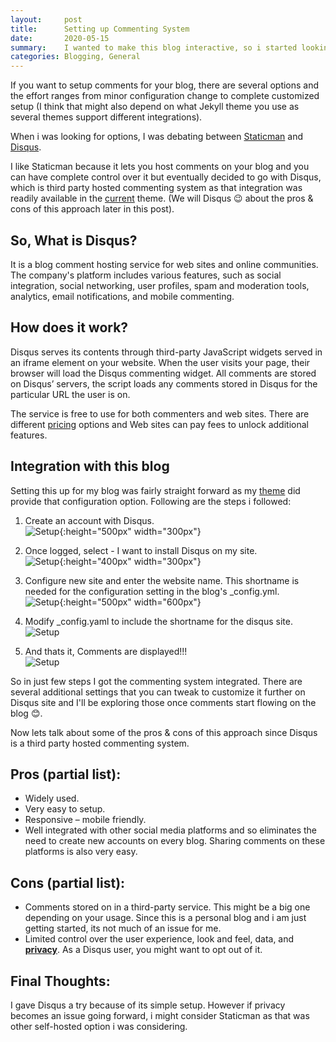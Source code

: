 ```yaml
---
layout:     post
title:      Setting up Commenting System
date:       2020-05-15
summary:    I wanted to make this blog interactive, so i started looking at how to enable comments for this site. But Wait!!! This blog is based on Jekyll which is a static site generator.
categories: Blogging, General
---
```


If you want to setup comments for your blog, there are several options and the effort ranges from minor configuration change to complete customized setup (I think that might also depend on what Jekyll theme you use as several themes support different integrations). 

When i was looking for options, I was debating between [Staticman](https://staticman.net/) and [Disqus](https://disqus.com/).

I like Staticman because it lets you host comments on your blog and you can have complete control over it but eventually decided to go with Disqus, which is third party hosted commenting system as that integration was readily available in the [current](https://jekyll-themes.com/mixyll/) theme. (We will Disqus 😉 about the pros & cons of this approach later in this post).

## So, What is Disqus?

 It is a blog comment hosting service for web sites and online communities. The company's platform includes various features, such as social integration, social networking, user profiles, spam and moderation tools, analytics, email notifications, and mobile commenting. 

## How does it work?

Disqus serves its contents through third-party JavaScript widgets served in an iframe element on your website. When the user visits your page, their browser will load the Disqus commenting widget. All comments are stored on Disqus’ servers, the script loads any comments stored in Disqus for the particular URL the user is on.

The service is free to use for both commenters and web sites. There are different [pricing](https://disqus.com/pricing/) options and Web sites can pay fees to unlock additional features.

## Integration with this blog

Setting this up for my blog was fairly straight forward as my [theme](https://jekyll-themes.com/mixyll/) did provide that configuration option. Following are the steps i followed:

1. Create an account with Disqus.<br>
![Setup]({{site.url}}/images/disqus-account-creation.png){:height="500px" width="300px"}

2. Once logged, select - I want to install Disqus on my site. <br>
![Setup]({{site.url}}/images/disqus-account-setup.png){:height="400px" width="300px"}

3. Configure new site and enter the website name. This shortname is needed for the configuration setting in the blog's _config.yml. <br>
![Setup]({{site.url}}/images/disqus-website-setup.png){:height="500px" width="600px"}

4. Modify _config.yaml to include the shortname for the disqus site. <br>
![Setup]({{site.url}}/images/disqus-config-setup.png)

5. And thats it, Comments are displayed!!! <br>
![Setup]({{site.url}}/images/disqus-comments-integrated.png)

So in just few steps I got the commenting system integrated. There are several additional settings that you can tweak to customize it further on Disqus site and I'll be exploring those once comments start flowing on the blog 😊.

Now lets talk about some of the pros & cons of this approach since Disqus is a third party hosted commenting system.

## Pros (partial list):

- Widely used.
- Very easy to setup.
- Responsive – mobile friendly.
- Well integrated with other social media platforms and so eliminates the need to create new accounts on every blog. Sharing comments on these platforms is also very easy.

## Cons (partial list):

- Comments stored on in a third-party service. This might be a big one depending on your usage. Since this is a personal blog and i am just getting started, its not much of an issue for me.
- Limited control over the user experience, look and feel, data, and <B>[privacy](https://disqus.com/data-sharing-settings/)</B>. As a Disqus user, you might want to opt out of it.

## Final Thoughts:

I gave Disqus a try because of its simple setup. However if privacy becomes an issue going forward, i might consider Staticman as that was other self-hosted option i was considering.